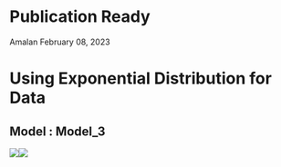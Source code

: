 Publication Ready
================
Amalan
February 08, 2023

# Using Exponential Distribution for Data

## Model : Model_3

![](C:\Work\PhD\Simulation\RS_vs_OS_vs_MROS\Logistic_Regression\Two_Variable\Exponential%20Distribution\Publication_Ready\Model_3\r1_Publication_Ready_files/figure-gfm/Identical%20r0%20Plots-1.png)<!-- -->![](C:\Work\PhD\Simulation\RS_vs_OS_vs_MROS\Logistic_Regression\Two_Variable\Exponential%20Distribution\Publication_Ready\Model_3\r1_Publication_Ready_files/figure-gfm/Identical%20r0%20Plots-2.png)<!-- -->
